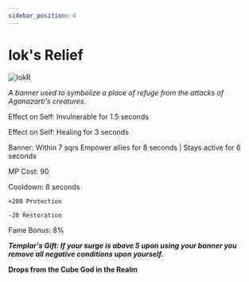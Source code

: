```yaml
---
sidebar_position: 4
---
```


# Iok's Relief

![IokR](https://vwiki.valorserver.com/api/item/picture/iok's%20relief)

<i>A banner used to symbolize a place of refuge from the attacks of Aganazarti's creatures.</i>

Effect on Self: Invulnerable for 1.5 seconds

Effect on Self: Healing for 3 seconds

Banner: Within 7 sqrs Empower allies for 8 seconds | Stays active for 6 seconds

MP Cost: 90

Cooldown: 8 seconds

    +200 Protection
    
    -20 Restoration

Fame Bonus: 8%

***Templar's Gift: If your surge is above 5 upon using your banner you remove all negative conditions upon yourself.***

**Drops from the Cube God in the Realm**
